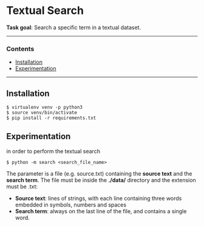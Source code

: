 # Textual Search

**Task goal**: Search a specific term in a textual dataset.

---

### Contents

* [Installation](#installation)
* [Experimentation](#experimentation)

---

## Installation
```console
$ virtualenv venv -p python3
$ source venv/bin/activate
$ pip install -r requirements.txt
```

## Experimentation
in order to perform the textual search

```console
$ python -m search <search_file_name>
```

The parameter is a file (e.g. source.txt) containing the **source text** and the **search term**. The file must be inside the **./data/** directory and the extension must be .txt:
* **Source text**: lines of strings, with each line containing three words embedded in symbols, numbers and spaces
* **Search term**: always on the last line of the file, and contains a single word.